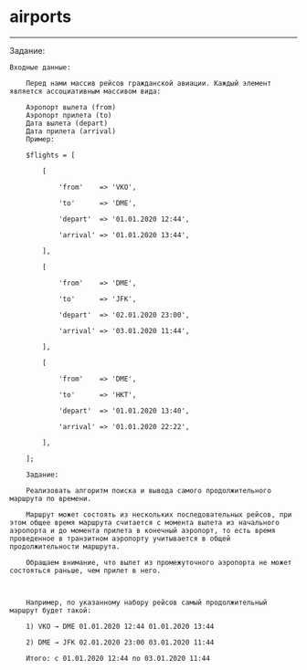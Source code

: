 # airports
------------------------------------------------------------
Задание:

    Входные данные:

        Перед нами массив рейсов гражданской авиации. Каждый элемент является ассоциативным массивом вида:

        Аэропорт вылета (from)
        Аэропорт прилета (to)
        Дата вылета (depart)
        Дата прилета (arrival)
        Пример:

        $flights = [

            [

                'from'    => 'VKO',

                'to'      => 'DME',

                'depart'  => '01.01.2020 12:44',

                'arrival' => '01.01.2020 13:44',

            ],

            [

                'from'    => 'DME',

                'to'      => 'JFK',

                'depart'  => '02.01.2020 23:00',

                'arrival' => '03.01.2020 11:44',

            ],

            [

                'from'    => 'DME',

                'to'      => 'HKT',

                'depart'  => '01.01.2020 13:40',

                'arrival' => '01.01.2020 22:22',

            ],

        ];

        Задание:

        Реализовать алгоритм поиска и вывода самого продолжительного маршрута по времени.

        Маршрут может состоять из нескольких последовательных рейсов, при этом общее время маршрута считается с момента вылета из начального аэропорта и до момента прилета в конечный аэропорт, то есть время проведенное в транзитном аэропорту учитывается в общей продолжительности маршрута.

        Обращаем внимание, что вылет из промежуточного аэропорта не может состояться раньше, чем прилет в него.

        

        Например, по указанному набору рейсов самый продолжительный маршрут будет такой:

        1) VKO → DME 01.01.2020 12:44 01.01.2020 13:44

        2) DME → JFK 02.01.2020 23:00 03.01.2020 11:44

        Итого: с 01.01.2020 12:44 по 03.01.2020 11:44
 
